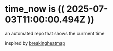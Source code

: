 # time_now is (( 2025-07-03T11:00:00.494Z ))

an automated repo that shows the currnent time

inspired by [breakingheatmap](https://github.com/breakingheatmap/breakingheatmap)